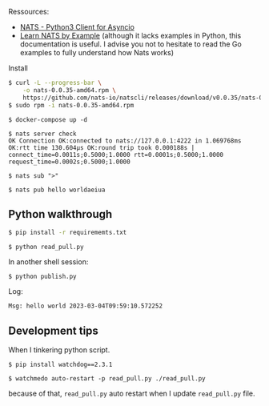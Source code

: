 Ressources:

- [NATS - Python3 Client for Asyncio](https://github.com/nats-io/nats.py)
- [Learn NATS by Example](https://natsbyexample.com/) (although it lacks examples in Python, this documentation is useful. I advise you not to hesitate to read the Go examples to fully understand how Nats works)

Install

```sh
$ curl -L --progress-bar \
    -o nats-0.0.35-amd64.rpm \
    https://github.com/nats-io/natscli/releases/download/v0.0.35/nats-0.0.35-amd64.rpm
$ sudo rpm -i nats-0.0.35-amd64.rpm
```

```
$ docker-compose up -d
```

```
$ nats server check
OK Connection OK:connected to nats://127.0.0.1:4222 in 1.069768ms OK:rtt time 130.604µs OK:round trip took 0.000188s | connect_time=0.0011s;0.5000;1.0000 rtt=0.0001s;0.5000;1.0000 request_time=0.0002s;0.5000;1.0000
```

```
$ nats sub ">"
```

```
$ nats pub hello worldaeiua
```

## Python walkthrough

```sh
$ pip install -r requirememts.txt
```

```
$ python read_pull.py
```

In another shell session:

```
$ python publish.py
```

Log:

```
Msg: hello world 2023-03-04T09:59:10.572252
```

## Development tips

When I tinkering python script.

```
$ pip install watchdog==2.3.1
```

```
$ watchmedo auto-restart -p read_pull.py ./read_pull.py
```

because of that, `read_pull.py` auto restart when I update `read_pull.py` file.
